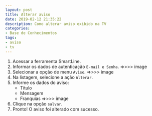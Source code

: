 ```yaml
---
layout: post
title: Alterar aviso
date: 2019-02-12 21:35:22
description: Como alterar aviso exibido na TV
categories: 
- Base de Conhecimentos
tags:
- aviso 
- tv
---
```


<!-- # Alterar aviso -->

1. Acessar a ferramenta SmartLine.
2. Informar os dados de autenticação `E-mail e Senha`.
=>>>> image
3. Selecionar a opção de menu `Aviso`.
=>>>> image
4. Na listagem, selecione a ação `Alterar`.
5. Informe os dados do aviso:
	- Título
	- Mensagem
	- Franquias
=>>>> image
7. Clique na opção `salvar`.
8. Pronto! O aviso foi alterado com sucesso.